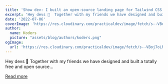 ```yaml
---
title: 'Show dev: I built an open-source landing page for Tailwind CSS'
excerpt: 'Hey devs 👋  Together with my friends we have designed and built a totally free and open source...'
date: '2022-07-06'
coverImage: 'https://res.cloudinary.com/practicaldev/image/fetch/s--VBoj7oLh--/c_imagga_scale,f_auto,fl_progressive,h_420,q_auto,w_1000/https://dev-to-uploads.s3.amazonaws.com/uploads/articles/904dm6cy8m4wi055bo9p.png'
author:
  name: Koders
  picture: "assets/blog/authors/koders.png"
ogImage:
  url: 'https://res.cloudinary.com/practicaldev/image/fetch/s--VBoj7oLh--/c_imagga_scale,f_auto,fl_progressive,h_420,q_auto,w_1000/https://dev-to-uploads.s3.amazonaws.com/uploads/articles/904dm6cy8m4wi055bo9p.png'
---
```


Hey devs 👋  Together with my friends we have designed and built a totally free and open source...

[Read more](https://dev.to/themesberg/show-dev-i-built-an-open-source-landing-page-for-tailwind-css-1g0p)
